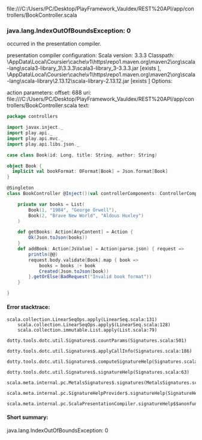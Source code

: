 file:///C:/Users/PC/Desktop/PlayFramework_Vauldex/REST%20API/app/controllers/BookController.scala
### java.lang.IndexOutOfBoundsException: 0

occurred in the presentation compiler.

presentation compiler configuration:
Scala version: 3.3.3
Classpath:
<HOME>\AppData\Local\Coursier\cache\v1\https\repo1.maven.org\maven2\org\scala-lang\scala3-library_3\3.3.3\scala3-library_3-3.3.3.jar [exists ], <HOME>\AppData\Local\Coursier\cache\v1\https\repo1.maven.org\maven2\org\scala-lang\scala-library\2.13.12\scala-library-2.13.12.jar [exists ]
Options:



action parameters:
offset: 688
uri: file:///C:/Users/PC/Desktop/PlayFramework_Vauldex/REST%20API/app/controllers/BookController.scala
text:
```scala
package controllers

import javax.inject._
import play.api._
import play.api.mvc._
import play.api.libs.json._

case class Book(id: Long, title: String, author: String)

object Book {
  implicit val bookFormat: OFormat[Book] = Json.format[Book]
}

@Singleton
class BookController @Inject()(val controllerComponents: ControllerComponents) extends BaseController {

    private var books = List(
        Book(1, "1984", "George Orwell"),
        Book(2, "Brave New World", "Aldous Huxley")
    )

    def getBooks: Action[AnyContent] = Action {
        Ok(Json.toJson(books))
    }
    def addBook: Action[JsValue] = Action(parse.json) { request =>
        println(@@)
        request.body.validate[Book].map { book =>
            books = books :+ book
            Created(Json.toJson(book))
        }.getOrElse(BadRequest("Invalid book format"))
    }

}

```



#### Error stacktrace:

```
scala.collection.LinearSeqOps.apply(LinearSeq.scala:131)
	scala.collection.LinearSeqOps.apply$(LinearSeq.scala:128)
	scala.collection.immutable.List.apply(List.scala:79)
	dotty.tools.dotc.util.Signatures$.countParams(Signatures.scala:501)
	dotty.tools.dotc.util.Signatures$.applyCallInfo(Signatures.scala:186)
	dotty.tools.dotc.util.Signatures$.computeSignatureHelp(Signatures.scala:94)
	dotty.tools.dotc.util.Signatures$.signatureHelp(Signatures.scala:63)
	scala.meta.internal.pc.MetalsSignatures$.signatures(MetalsSignatures.scala:17)
	scala.meta.internal.pc.SignatureHelpProvider$.signatureHelp(SignatureHelpProvider.scala:51)
	scala.meta.internal.pc.ScalaPresentationCompiler.signatureHelp$$anonfun$1(ScalaPresentationCompiler.scala:435)
```
#### Short summary: 

java.lang.IndexOutOfBoundsException: 0